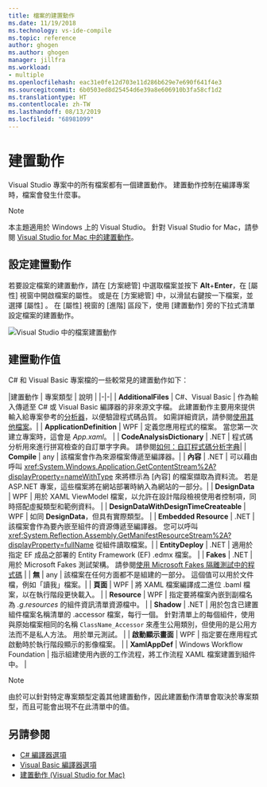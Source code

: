 ```yaml
---
title: 檔案的建置動作
ms.date: 11/19/2018
ms.technology: vs-ide-compile
ms.topic: reference
author: ghogen
ms.author: ghogen
manager: jillfra
ms.workload:
- multiple
ms.openlocfilehash: eac31e0fe12d703e11d286b629e7e690f641f4e3
ms.sourcegitcommit: 6b0503ed8d25454d6e39a8e606910b3fa58cf1d2
ms.translationtype: HT
ms.contentlocale: zh-TW
ms.lasthandoff: 08/13/2019
ms.locfileid: "68981099"
---
```

# <a name="build-actions"></a>建置動作

Visual Studio 專案中的所有檔案都有一個建置動作。 建置動作控制在編譯專案時，檔案會發生什麼事。

> [!NOTE]
> 本主題適用於 Windows 上的 Visual Studio。 針對 Visual Studio for Mac，請參閱 [Visual Studio for Mac 中的建置動作](/visualstudio/mac/build-actions)。

## <a name="set-a-build-action"></a>設定建置動作

若要設定檔案的建置動作，請在 [方案總管]  中選取檔案並按下 **Alt**+**Enter**，在 [屬性]  視窗中開啟檔案的屬性。 或是在 [方案總管]  中，以滑鼠右鍵按一下檔案，並選擇 [屬性]  。 在 [屬性]  視窗的 [進階]  區段下，使用 [建置動作]  旁的下拉式清單設定檔案的建置動作。

![Visual Studio 中的檔案建置動作](media/build-actions.png)

## <a name="build-action-values"></a>建置動作值

C# 和 Visual Basic 專案檔的一些較常見的建置動作如下：

|建置動作 | 專案類型 | 說明 |
|-|-|
| **AdditionalFiles** | C#、Visual Basic | 作為輸入傳遞至 C# 或 Visual Basic 編譯器的非來源文字檔。 此建置動作主要用來提供輸入給專案參考的[分析器](../code-quality/roslyn-analyzers-overview.md)，以便驗證程式碼品質。 如需詳細資訊，請參閱[使用其他檔案](https://github.com/dotnet/roslyn/blob/master/docs/analyzers/Using%20Additional%20Files.md)。|
| **ApplicationDefinition** | WPF | 定義您應用程式的檔案。 當您第一次建立專案時，這會是 *App.xaml*。 |
| **CodeAnalysisDictionary** | .NET | 程式碼分析用來進行拼寫檢查的自訂單字字典。 請參閱[如何：自訂程式碼分析字典](../code-quality/how-to-customize-the-code-analysis-dictionary.md)|
| **Compile** | any | 該檔案會作為來源檔案傳遞至編譯器。|
| **內容** | .NET | 可以藉由呼叫 <xref:System.Windows.Application.GetContentStream%2A?displayProperty=nameWithType> 來將標示為 [內容]  的檔案擷取為資料流。 若是 ASP.NET 專案，這些檔案將在網站部署時納入為網站的一部分。|
| **DesignData** | WPF | 用於 XAML ViewModel 檔案，以允許在設計階段檢視使用者控制項，同時搭配虛擬類型和範例資料。 |
| **DesignDataWithDesignTimeCreateable** | WPF | 如同 **DesignData**，但具有實際類型。  |
| **Embedded Resource** | .NET | 該檔案會作為要內嵌至組件的資源傳遞至編譯器。 您可以呼叫 <xref:System.Reflection.Assembly.GetManifestResourceStream%2A?displayProperty=fullName> 從組件讀取檔案。|
| **EntityDeploy** | .NET | 適用於指定 EF 成品之部署的 Entity Framework (EF) .edmx 檔案。 |
| **Fakes** | .NET | 用於 Microsoft Fakes 測試架構。 請參閱[使用 Microsoft Fakes 隔離測試中的程式碼](../test/isolating-code-under-test-with-microsoft-fakes.md) |
| **無** | any | 該檔案在任何方面都不是組建的一部分。 這個值可以用於文件檔，例如「讀我」檔案。|
| **頁面** | WPF | 將 XAML 檔案編譯成二進位 .baml 檔案，以在執行階段更快載入。 |
| **Resource** | WPF | 指定要將檔案內嵌到副檔名為 *.g.resources* 的組件資訊清單資源檔中。 |
| **Shadow** | .NET | 用於包含已建置組件檔案名稱清單的 .accessor 檔案，每行一個。 針對清單上的每個組件，使用與原始檔案相同的名稱 `ClassName_Accessor` 來產生公用類別，但使用的是公用方法而不是私人方法。 用於單元測試。 |
| **啟動顯示畫面** | WPF | 指定要在應用程式啟動時於執行階段顯示的影像檔案。 |
| **XamlAppDef** | Windows Workflow Foundation | 指示組建使用內嵌的工作流程，將工作流程 XAML 檔案建置到組件中。 |

> [!NOTE]
> 由於可以針對特定專案類型定義其他建置動作，因此建置動作清單會取決於專案類型，而且可能會出現不在此清單中的值。

## <a name="see-also"></a>另請參閱

- [C# 編譯器選項](/dotnet/csharp/language-reference/compiler-options/listed-alphabetically)
- [Visual Basic 編譯器選項](/dotnet/visual-basic/reference/command-line-compiler/compiler-options-listed-alphabetically)
- [建置動作 (Visual Studio for Mac)](/visualstudio/mac/build-actions)
